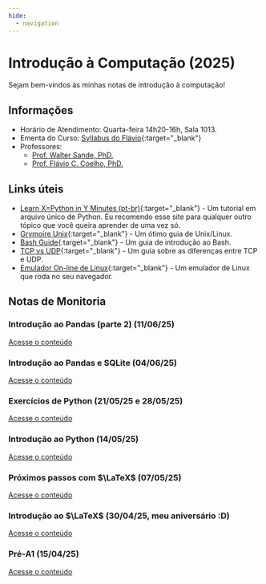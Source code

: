 ```yaml
---
hide:
  - navigation
---
```


# Introdução à Computação (2025)

Sejam bem-vindos às minhas notas de introdução à computação!

## Informações

- Horário de Atendimento: Quarta-feira 14h20-16h, Sala 1013.
- Ementa do Curso: [Syllabus do Flávio](https://github.com/fccoelho/introcomp/tree/main){:target="_blank"}
- Professores:
    - [Prof. Walter Sande, PhD.](http://lattes.cnpq.br/0289400810360557)
    - [Prof. Flávio C. Coelho, PhD.](http://lattes.cnpq.br/0309050626285266)

## Links úteis

- [Learn X=Python in Y Minutes (pt-br)](https://learnxinyminutes.com/pt-br/python/){:target="_blank"} - Um tutorial em arquivo único de Python. Eu recomendo esse site para qualquer outro tópico que você queira aprender de uma vez só. 
- [Grymoire Unix](http://www.grymoire.com/Unix/){:target="_blank"} - Um ótimo guia de Unix/Linux.
- [Bash Guide](https://tldp.org/LDP/Bash-Beginners-Guide/html/){:target="_blank"} - Um guia de introdução ao Bash.
- [TCP vs UDP](https://www.alura.com.br/artigos/quais-as-diferencas-entre-o-tcp-e-o-udp){:target="_blank"} - Um guia sobre as diferenças entre TCP e UDP.
- [Emulador On-line de Linux](https://bellard.org/jslinux/vm.html?url=alpine-x86.cfg&mem=192){:target="_blank"} - Um emulador de Linux que roda no seu navegador.

## Notas de Monitoria

### Introdução ao Pandas (parte 2) (11/06/25)
[Acesse o conteúdo](./pandas_2.md)

### Introdução ao Pandas e SQLite (04/06/25)
[Acesse o conteúdo](./intro_pandas_sqlite.md)

### Exercícios de Python (21/05/25 e 28/05/25)
[Acesse o conteúdo](./intermediate_python.md)

### Introdução ao Python (14/05/25)
[Acesse o conteúdo](./intro_python.md)

### Próximos passos com $\LaTeX$ (07/05/25)
[Acesse o conteúdo](./next_steps_latex.md)

### Introdução ao $\LaTeX$ (30/04/25, meu aniversário :D)
[Acesse o conteúdo](./intro_latex.md)

### Pré-A1 (15/04/25)
[Acesse o conteúdo](./rev_a1.md)

